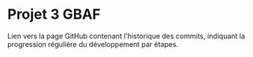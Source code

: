 # Projet 3 GBAF
Lien vers la page GitHub contenant l'historique des commits, indiquant la progression régulière du développement par étapes.
